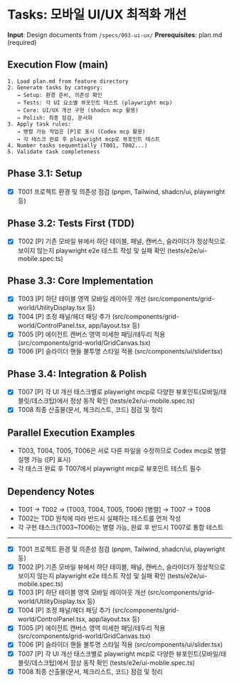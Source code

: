 # Tasks: 모바일 UI/UX 최적화 개선

**Input**: Design documents from `/specs/003-ui-ux/`
**Prerequisites**: plan.md (required)

## Execution Flow (main)
```
1. Load plan.md from feature directory
2. Generate tasks by category:
   → Setup: 환경 준비, 의존성 확인
   → Tests: 각 UI 요소별 뷰포인트 테스트 (playwright mcp)
   → Core: UI/UX 개선 구현 (shadcn mcp 활용)
   → Polish: 최종 점검, 문서화
3. Apply task rules:
   → 병렬 가능 작업은 [P]로 표시 (Codex mcp 활용)
   → 각 태스크 완료 후 playwright mcp로 뷰포인트 테스트
4. Number tasks sequentially (T001, T002...)
5. Validate task completeness
```

## Phase 3.1: Setup
- [x] T001 프로젝트 환경 및 의존성 점검 (pnpm, Tailwind, shadcn/ui, playwright 등)

## Phase 3.2: Tests First (TDD)
- [x] T002 [P] 기존 모바일 뷰에서 하단 테이블, 패널, 캔버스, 슬라이더가 정상적으로 보이지 않는지 playwright e2e 테스트 작성 및 실패 확인 (tests/e2e/ui-mobile.spec.ts)

## Phase 3.3: Core Implementation
- [x] T003 [P] 하단 테이블 영역 모바일 레이아웃 개선 (src/components/grid-world/UtilityDisplay.tsx 등)
- [x] T004 [P] 조정 패널/헤더 패딩 추가 (src/components/grid-world/ControlPanel.tsx, app/layout.tsx 등)
- [x] T005 [P] 에이전트 캔버스 영역 미세한 패딩/테두리 적용 (src/components/grid-world/GridCanvas.tsx)
- [x] T006 [P] 슬라이더 핸들 불투명 스타일 적용 (src/components/ui/slider.tsx)

## Phase 3.4: Integration & Polish
- [x] T007 [P] 각 UI 개선 태스크별로 playwright mcp로 다양한 뷰포인트(모바일/태블릿/데스크탑)에서 정상 동작 확인 (tests/e2e/ui-mobile.spec.ts)
- [x] T008 최종 산출물(문서, 체크리스트, 코드) 점검 및 정리

## Parallel Execution Examples
- T003, T004, T005, T006은 서로 다른 파일을 수정하므로 Codex mcp로 병렬 실행 가능 ([P] 표시)
- 각 태스크 완료 후 T007에서 playwright mcp로 뷰포인트 테스트 필수

## Dependency Notes
- T001 → T002 → (T003, T004, T005, T006) [병렬] → T007 → T008
- T002는 TDD 원칙에 따라 반드시 실패하는 테스트를 먼저 작성
- 각 구현 태스크(T003~T006)는 병렬 가능, 완료 후 반드시 T007로 통합 테스트

---

- [x] T001 프로젝트 환경 및 의존성 점검 (pnpm, Tailwind, shadcn/ui, playwright 등)
- [x] T002 [P] 기존 모바일 뷰에서 하단 테이블, 패널, 캔버스, 슬라이더가 정상적으로 보이지 않는지 playwright e2e 테스트 작성 및 실패 확인 (tests/e2e/ui-mobile.spec.ts)
- [x] T003 [P] 하단 테이블 영역 모바일 레이아웃 개선 (src/components/grid-world/UtilityDisplay.tsx 등)
- [x] T004 [P] 조정 패널/헤더 패딩 추가 (src/components/grid-world/ControlPanel.tsx, app/layout.tsx 등)
- [x] T005 [P] 에이전트 캔버스 영역 미세한 패딩/테두리 적용 (src/components/grid-world/GridCanvas.tsx)
- [x] T006 [P] 슬라이더 핸들 불투명 스타일 적용 (src/components/ui/slider.tsx)
- [x] T007 [P] 각 UI 개선 태스크별로 playwright mcp로 다양한 뷰포인트(모바일/태블릿/데스크탑)에서 정상 동작 확인 (tests/e2e/ui-mobile.spec.ts)
- [x] T008 최종 산출물(문서, 체크리스트, 코드) 점검 및 정리
